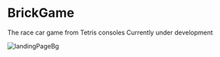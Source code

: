 # BrickGame
The race car game from Tetris consoles
Currently under development

![landingPageBg](https://user-images.githubusercontent.com/7109351/137454594-51a1d4b4-1a2e-4a13-80bf-cf06e13c2a53.png)
